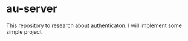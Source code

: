 # au-server
This repository to research about authenticaton. I will implement some simple project


